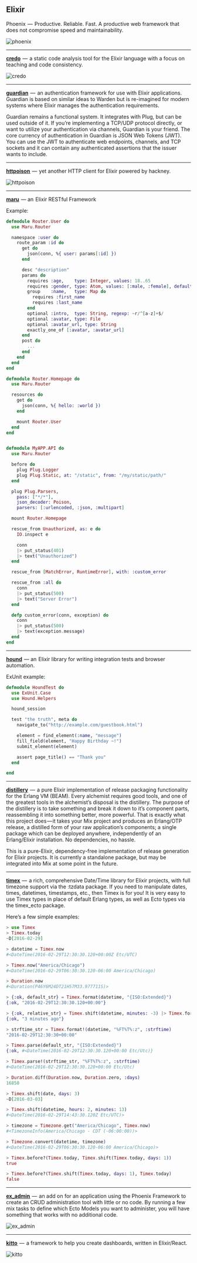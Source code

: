 

## Elixir

Phoenix  —  Productive. Reliable. Fast. A productive web framework that does not compromise speed and maintainability.

![phoenix](https://raw.githubusercontent.com/phoenixframework/phoenix/master/priv/static/phoenix.png)

---
[**credo**](https://github.com/rrrene/credo)  —  a static code analysis tool for the Elixir language with a focus on teaching and code consistency.

![credo](https://cdn-images-1.medium.com/max/720/0*wJ4w0yXU-HCsyPdt.)

---
[**guardian**](https://github.com/ueberauth/guardian)  —  an authentication framework for use with Elixir applications.
Guardian is based on similar ideas to Warden but is re-imagined for modern systems where Elixir manages the authentication requirements. 

Guardian remains a functional system. It integrates with Plug, but can be used outside of it. If you’re implementing a TCP/UDP protocol directly, or want to utilize your authentication via channels, Guardian is your friend.
The core currency of authentication in Guardian is JSON Web Tokens (JWT). You can use the JWT to authenticate web endpoints, channels, and TCP sockets and it can contain any authenticated assertions that the issuer wants to include.

---
[**httpoison** ](https://github.com/edgurgel/httpoison) —  yet another HTTP client for Elixir powered by hackney.

![httpoison](https://camo.githubusercontent.com/e7895297ccdfb59b971ea721eb617dc0faa9d94d/687474703a2f2f692e696d6775722e636f6d2f5777714e384a4f2e706e67)

---
[**maru**](https://github.com/elixir-maru/maru)  — an  Elixir RESTful Framework

Example:

```elixir
defmodule Router.User do
  use Maru.Router

  namespace :user do
    route_param :id do
      get do
        json(conn, %{ user: params[:id] })
      end

      desc "description"
      params do
        requires :age,    type: Integer, values: 18..65
        requires :gender, type: Atom, values: [:male, :female], default: :female
        group    :name,   type: Map do
          requires :first_name
          requires :last_name
        end
        optional :intro,  type: String, regexp: ~r/^[a-z]+$/
        optional :avatar, type: File
        optional :avatar_url, type: String
        exactly_one_of [:avatar, :avatar_url]
      end
      post do
        ...
      end
    end
  end
end

defmodule Router.Homepage do
  use Maru.Router

  resources do
    get do
      json(conn, %{ hello: :world })
    end

    mount Router.User
  end
end


defmodule MyAPP.API do
  use Maru.Router

  before do
    plug Plug.Logger
    plug Plug.Static, at: "/static", from: "/my/static/path/"
  end

  plug Plug.Parsers,
    pass: ["*/*"],
    json_decoder: Poison,
    parsers: [:urlencoded, :json, :multipart]

  mount Router.Homepage

  rescue_from Unauthorized, as: e do
    IO.inspect e

    conn
    |> put_status(401)
    |> text("Unauthorized")
  end

  rescue_from [MatchError, RuntimeError], with: :custom_error

  rescue_from :all do
    conn
    |> put_status(500)
    |> text("Server Error")
  end

  defp custom_error(conn, exception) do
    conn
    |> put_status(500)
    |> text(exception.message)
  end
end
```

---
[**hound**](https://github.com/HashNuke/hound)  — an  Elixir library for writing integration tests and browser automation.

ExUnit example:
```elixir
defmodule HoundTest do
  use ExUnit.Case
  use Hound.Helpers

  hound_session

  test "the truth", meta do
    navigate_to("http://example.com/guestbook.html")

    element = find_element(:name, "message")
    fill_field(element, "Happy Birthday ~!")
    submit_element(element)

    assert page_title() == "Thank you"
  end

end
```

---
[**distillery**](https://github.com/bitwalker/distillery)  —  a pure Elixir implementation of release packaging functionality for the Erlang VM (BEAM).
Every alchemist requires good tools, and one of the greatest tools in the alchemist’s disposal is the distillery. The purpose of the distillery is to take something and break it down to it’s component parts, reassembling it into something better, more powerful. That is exactly what this project does — it takes your Mix project and produces an Erlang/OTP release, a distilled form of your raw application’s components; a single package which can be deployed anywhere, independently of an Erlang/Elixir installation. No dependencies, no hassle.

This is a pure-Elixir, dependency-free implementation of release generation for Elixir projects. It is currently a standalone package, but may be integrated into Mix at some point in the future.

---
[**timex** ](https://github.com/bitwalker/timex) —  a rich, comprehensive Date/Time library for Elixir projects, with full timezone support via the :tzdata package. If you need to manipulate dates, times, datetimes, timestamps, etc., then Timex is for you! It is very easy to use Timex types in place of default Erlang types, as well as Ecto types via the timex_ecto package.

Here’s a few simple examples:
```elixir
> use Timex
> Timex.today
~D[2016-02-29]

> datetime = Timex.now
#<DateTime(2016-02-29T12:30:30.120+00:00Z Etc/UTC)

> Timex.now("America/Chicago")
#<DateTime(2016-02-29T06:30:30.120-06:00 America/Chicago)

> Duration.now
#<Duration(P46Y6M24DT21H57M33.977711S)>

> {:ok, default_str} = Timex.format(datetime, "{ISO:Extended}")
{:ok, "2016-02-29T12:30:30.120+00:00"}

> {:ok, relative_str} = Timex.shift(datetime, minutes: -3) |> Timex.format("{relative}", :relative)
{:ok, "3 minutes ago"}

> strftime_str = Timex.format!(datetime, "%FT%T%:z", :strftime)
"2016-02-29T12:30:30+00:00"

> Timex.parse(default_str, "{ISO:Extended}")
{:ok, #<DateTime(2016-02-29T12:30:30.120+00:00 Etc/Utc)}

> Timex.parse!(strftime_str, "%FT%T%:z", :strftime)
#<DateTime(2016-02-29T12:30:30.120+00:00 Etc/Utc)

> Duration.diff(Duration.now, Duration.zero, :days)
16850

> Timex.shift(date, days: 3)
~D[2016-03-03]

> Timex.shift(datetime, hours: 2, minutes: 13)
#<DateTime(2016-02-29T14:43:30.120Z Etc/UTC)>

> timezone = Timezone.get("America/Chicago", Timex.now)
#<TimezoneInfo(America/Chicago - CDT (-06:00:00))>

> Timezone.convert(datetime, timezone)
#<DateTime(2016-02-29T06:30:30.120-06:00 America/Chicago)>

> Timex.before?(Timex.today, Timex.shift(Timex.today, days: 1))
true

> Timex.before?(Timex.shift(Timex.today, days: 1), Timex.today)
false
```

---
[**ex_admin** ](https://github.com/smpallen99/ex_admin) —  an add on for an application using the Phoenix Framework to create an CRUD administration tool with little or no code. By running a few mix tasks to define which Ecto Models you want to administer, you will have something that works with no additional code.

![ex_admin](https://camo.githubusercontent.com/b67ecbe1c05460a6b838bec9f33286bec9a5db8a/687474703a2f2f657861646d696e2e696e666f2f646f632f65785f61646d696e5f626c75652e706e67)

---
[**kitto** ](https://github.com/kittoframework/kitto) —  a framework to help you create dashboards, written in Elixir/React.

![kitto](https://camo.githubusercontent.com/fd5296f52cb944cc4bbec6b62f98bd395488bf84/687474703a2f2f692e696d6775722e636f6d2f59675a696258552e706e67)
